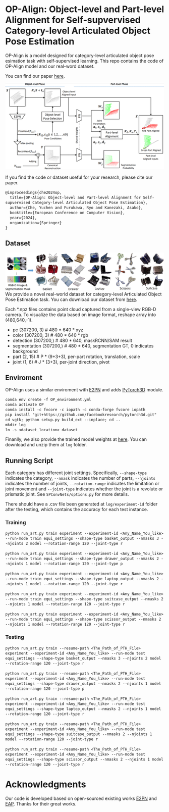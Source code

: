 # OP-Align: Object-level and Part-level Alignment for Self-supvervised Category-level Articulated Object Pose Estimation
OP-Align is a model designed for category-level articulated object pose esimation task with self-supervised learning.
This repo contains the code of OP-Align model and our real-word dataset.

You can find our paper [here](https://arxiv.org/abs/2408.16547).

![network](readme_fig_network.png "network")

If you find the code or dataset useful for your research, please cite our paper.
```
@inproceedings{che2024op,
  title={OP-Align: Object-level and Part-level Alignment for Self-supvervised Category-level Articulated Object Pose Estimation},
  author={Che, Yuchen and Furukawa, Ryo and Kanezaki, Asako},
  booktitle={European Conference on Computer Vision},
  year={2024},
  organization={Springer}
}
```

## Dataset
![dataset](readme_fig_dataset.png "dataset")
We provide a novel real-world dataset for category-level Articulated Object Pose Estimation task.
You can download our dataset from [here](https://drive.google.com/file/d/1rfbVkHj8Uu0fmtuGDQGjUFi5oV86uWcb/view).

Each *.npz files contains point cloud captured from a single-view RGB-D camera. To visualize the data based on image format, reshape array into (480,640,-1).

- pc (307200, 3) # 480 * 640 * xyz
- color (307200, 3) # 480 * 640 * rgb
- detection (307200,) # 480 * 640, maskRCNN/SAM result
- segmentation (307200,) # 480 * 640, segmentation GT, 0 indicates background
- part (2, 15) # P * (9+3+3), per-part rotation, translation, scale
- joint (1, 6) # J * (3+3), per-joint direction, pivot



## Enviroment
OP-Align uses a similar enviroment with [E2PN](https://github.com/minghanz/E2PN/tree/main) and adds [PyTorch3D](https://pytorch3d.org/) module.
```
conda env create -f OP_environment.yml
conda activate OP
conda install -c fvcore -c iopath -c conda-forge fvcore iopath
pip install "git+https://github.com/facebookresearch/pytorch3d.git"
cd vgtk; python setup.py build_ext --inplace; cd ..
mkdir log
ln -s <dataset_location> dataset
```
Finanlly, we also provide the trained model weights at [here](https://drive.google.com/file/d/1E_SyEni5IRZ6bMoyDFo4Y2rLHsPMkQxZ/view?usp=drive_link). You can download and unzip them at `log` folder.

## Running Script
Each category has different joint settings. Specifically, `--shape-type` indicates the category, `--nmask` indicates the number of parts, `--njoints` indicates the number of joints, `--rotation-range` indicates the limitation or joint movement and `--joint-type` indicates whether the joint is a revolute or prismatic joint. See `SPConvNets/options.py` for more details.

There should have a .csv file been generated at `log/experiment-id` folder after the testing, which contains the accuracy for each test instance.
### Training
```
python run_art.py train experiment --experiment-id <Any_Name_You_like> --run-mode train equi_settings --shape-type basket_output --nmasks 3 --njoints 2 model --rotation-range 120 --joint-type r

python run_art.py train experiment --experiment-id <Any_Name_You_like> --run-mode train equi_settings --shape-type drawer_output --nmasks 2 --njoints 1 model --rotation-range 120 --joint-type p

python run_art.py train experiment --experiment-id <Any_Name_You_like> --run-mode train equi_settings --shape-type laptop_output --nmasks 2 --njoints 1 model --rotation-range 120 --joint-type r

python run_art.py train experiment --experiment-id <Any_Name_You_like> --run-mode train equi_settings --shape-type suitcase_output --nmasks 2 --njoints 1 model --rotation-range 120 --joint-type r

python run_art.py train experiment --experiment-id <Any_Name_You_like> --run-mode train equi_settings --shape-type scissor_output --nmasks 2 --njoints 1 model --rotation-range 120 --joint-type r
```

### Testing
```
python run_art.py train --resume-path <The_Path_of_PTH_File> experiment --experiment-id <Any_Name_You_like> --run-mode test equi_settings --shape-type basket_output --nmasks 3 --njoints 2 model --rotation-range 120 --joint-type r

python run_art.py train --resume-path <The_Path_of_PTH_File> experiment --experiment-id <Any_Name_You_like> --run-mode test equi_settings --shape-type drawer_output --nmasks 2 --njoints 1 model --rotation-range 120 --joint-type p

python run_art.py train --resume-path <The_Path_of_PTH_File> experiment --experiment-id <Any_Name_You_like> --run-mode test equi_settings --shape-type laptop_output --nmasks 2 --njoints 1 model --rotation-range 120 --joint-type r

python run_art.py train --resume-path <The_Path_of_PTH_File> experiment --experiment-id <Any_Name_You_like> --run-mode test equi_settings --shape-type suitcase_output --nmasks 2 --njoints 1 model --rotation-range 120 --joint-type r

python run_art.py train --resume-path <The_Path_of_PTH_File> experiment --experiment-id <Any_Name_You_like> --run-mode test equi_settings --shape-type scissor_output --nmasks 2 --njoints 1 model --rotation-range 120 --joint-type r
```

# Acknowledgments
Our code is developed based on open-sourced existing works [E2PN](https://github.com/minghanz/E2PN/tree/main) and [EAP](https://github.com/Meowuu7/equi-articulated-pose). Thanks for their great works.